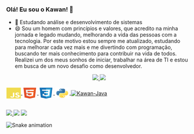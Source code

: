 ### Olá! Eu sou o Kawan! 👋

- 🌱 Estudando análise e desenvolvimento de sistemas
- 😄 Sou um homem com princípios e valores, que acredito na minha jornada e legado mudando, 
melhorando a vida das pessoas com a tecnologia. Por este motivo estou sempre me 
atualizado, estudando para melhorar cada vez mais e me divertindo com programação, 
buscando ter mais conhecimento para contribuir na vida de todos. Realizei um dos meus 
sonhos de iniciar, trabalhar na área de TI e estou em busca de um novo desafio como 
desenvolvedor.

<div align="center">
  <a href="https://github.com/Kawan0807">
  <img height="180em" src="https://github-readme-stats.vercel.app/api?username=Kawan0807&show_icons=true&theme=dark&include_all_commits=true&count_private=true"/>
  <img height="180em" src="https://github-readme-stats.vercel.app/api/top-langs/?username=Kawan0807&layout=compact&langs_count=7&theme=dark"/>
</div>
  
  <div style="display: inline_block"><br>           
  <img align="center" alt="Kawan-Js" height="30" width="40" src="https://raw.githubusercontent.com/devicons/devicon/master/icons/javascript/javascript-plain.svg">
  <img align="center" alt="Kawan-HTML" height="30" width="40" src="https://raw.githubusercontent.com/devicons/devicon/master/icons/html5/html5-original.svg">
  <img align="center" alt="Kawan-CSS" height="30" width="40" src="https://raw.githubusercontent.com/devicons/devicon/master/icons/css3/css3-original.svg">
  <img align="center" alt="Kawan-Python" height="30" width="40" src="https://raw.githubusercontent.com/devicons/devicon/master/icons/python/python-original.svg">
  <img align="center" alt="Kawan-Java" height="30" width="40" src= "https://cdn.jsdelivr.net/gh/devicons/devicon/icons/java/java-original.svg" >
</div>

  ##
  
   <div>
    <a href = "mailto:kawanmelofernandes@gmail.com"><img src="https://img.shields.io/badge/Gmail-D14836?style=for-the-badge&logo=gmail&logoColor=white" target="_blank">     </a>         
       <a href="https://www.linkedin.com/in/kawan-fernandes" target="_blank"><img src="https://img.shields.io/badge/-LinkedIn-%230077B5?style=for-the-badge&logo=linkedin&logoColor=white" target="_blank"></a> 
     <a href = "https://github.com/Kawan0807" target="_blank"><img src="https://img.shields.io/badge/GitHub-100000?style=for-the-badge&logo=github&logoColor=white" target="_blank"></a>
  </div>
       
  ![Snake animation](https://github.com/kawan0807/kawan0807/blob/output/github-contribution-grid-snake.svg)
  
